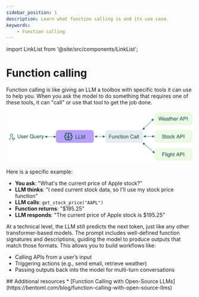 ```yaml
---
sidebar_position: 1
description: Learn what function calling is and its use case.
keywords:
    - Function calling
---
```


import LinkList from '@site/src/components/LinkList';

# Function calling

Function calling is like giving an LLM a toolbox with specific tools it can use to help you. When you ask the model to do something that requires one of these tools, it can "call" or use that tool to get the job done.

![function-calling-diagram.png](./img/function-calling-diagram.png)

Here is a specific example:

- **You ask**: "What's the current price of Apple stock?"
- **LLM thinks**: "I need current stock data, so I'll use my stock price function"
- **LLM calls**: `get_stock_price("AAPL")`
- **Function returns**: "$195.25"
- **LLM responds**: "The current price of Apple stock is $195.25"

At a technical level, the LLM still predicts the next token, just like any other transformer-based models. The prompt includes well-defined function signatures and descriptions, guiding the model to produce outputs that match those formats. This allows you to build workflows like:

- Calling APIs from a user’s input
- Triggering actions (e.g., send email, retrieve weather)
- Passing outputs back into the model for multi-turn conversations

<LinkList>
  ## Additional resources
  * [Function Calling with Open-Source LLMs](https://bentoml.com/blog/function-calling-with-open-source-llms)
</LinkList>